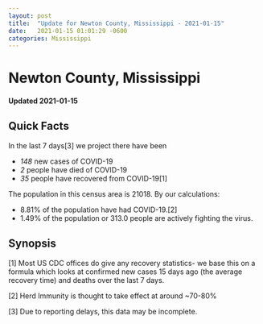 ```yaml
---
layout: post
title:  "Update for Newton County, Mississippi - 2021-01-15"
date:   2021-01-15 01:01:29 -0600
categories: Mississippi
---
```


# Newton County, Mississippi
#### Updated 2021-01-15

## Quick Facts

In the last 7 days[3] we project there have been
- *148* new cases of COVID-19
- *2* people have died of COVID-19
- *35* people have recovered from COVID-19[1]

The population in this census area is 21018. By our calculations:
- 8.81% of the population have had COVID-19.[2]
- 1.49% of the population or 313.0 people are actively fighting the virus.

## Synopsis




[1] Most US CDC offices do give any recovery statistics- we base this on a formula which looks at confirmed new cases
15 days ago (the average recovery time) and deaths over the last 7 days.

[2] Herd Immunity is thought to take effect at around ~70-80%

[3] Due to reporting delays, this data may be incomplete.
 
    